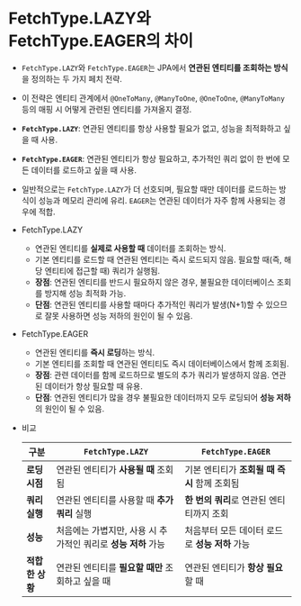# FetchType.LAZY와 FetchType.EAGER의 차이

- `FetchType.LAZY`와 `FetchType.EAGER`는 JPA에서 **연관된 엔티티를 조회하는 방식**을 정의하는 두 가지 페치 전략.
- 이 전략은 엔티티 관계에서 `@OneToMany`, `@ManyToOne`, `@OneToOne`, `@ManyToMany` 등의 매핑 시 어떻게 관련된 엔티티를 가져올지 결정.
- **`FetchType.LAZY`**: 연관된 엔티티를 항상 사용할 필요가 없고, 성능을 최적화하고 싶을 때 사용.
- **`FetchType.EAGER`**: 연관된 엔티티가 항상 필요하고, 추가적인 쿼리 없이 한 번에 모든 데이터를 로드하고 싶을 때 사용.
- 일반적으로는 `FetchType.LAZY`가 더 선호되며, 필요할 때만 데이터를 로드하는 방식이 성능과 메모리 관리에 유리. `EAGER`는 연관된 데이터가 자주 함께 사용되는 경우에 적합.
- FetchType.LAZY
    - 연관된 엔티티를 **실제로 사용할 때** 데이터를 조회하는 방식.
    - 기본 엔티티를 로드할 때 연관된 엔티티는 즉시 로드되지 않음. 필요할 때(즉, 해당 엔티티에 접근할 때) 쿼리가 실행됨.
    - **장점**: 연관된 엔티티를 반드시 필요하지 않은 경우, 불필요한 데이터베이스 조회를 방지해 성능 최적화 가능.
    - **단점**: 연관된 엔티티를 사용할 때마다 추가적인 쿼리가 발생(N+1)할 수 있으므로 잘못 사용하면 성능 저하의 원인이 될 수 있음.
- FetchType.EAGER
    - 연관된 엔티티를 **즉시 로딩**하는 방식.
    - 기본 엔티티를 조회할 때 연관된 엔티티도 즉시 데이터베이스에서 함께 조회됨.
    - **장점**: 관련 데이터를 함께 로드하므로 별도의 추가 쿼리가 발생하지 않음. 연관된 데이터가 항상 필요할 때 유용.
    - **단점**: 연관된 엔티티가 많을 경우 불필요한 데이터까지 모두 로딩되어 **성능 저하**의 원인이 될 수 있음.
- 비교

  | **구분** | **`FetchType.LAZY`** | **`FetchType.EAGER`** |
  | --- | --- | --- |
  | **로딩 시점** | 연관된 엔티티가 **사용될 때** 조회됨 | 기본 엔티티가 **조회될 때 즉시** 함께 조회됨 |
  | **쿼리 실행** | 연관된 엔티티를 사용할 때 **추가 쿼리** 실행 | **한 번의 쿼리**로 연관된 엔티티까지 조회 |
  | **성능** | 처음에는 가볍지만, 사용 시 추가적인 쿼리로 **성능 저하** 가능 | 처음부터 모든 데이터 로드로 **성능 저하** 가능 |
  | **적합한 상황** | 연관된 엔티티를 **필요할 때만** 조회하고 싶을 때 | 연관된 엔티티가 **항상 필요**할 때 |
